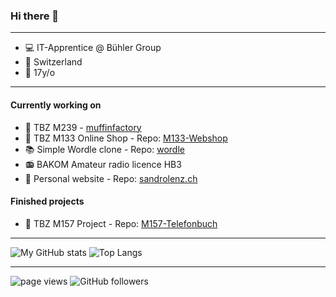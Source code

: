 ### Hi there 👋

---

- 💻 IT-Apprentice @ Bühler Group
- 🏡 Switzerland
- 🍰 17y/o

---
#### Currently working on
- 🧁 TBZ M239 - [muffinfactory](https://github.com/muffinfactory-ch)
- 🛒 TBZ M133 Online Shop - Repo: [M133-Webshop](https://github.com/sandrolenz/M133-Webshop)
- 📚 Simple Wordle clone - Repo: [wordle](https://github.com/sandrolenz/wordle)
- 📻 BAKOM Amateur radio licence HB3
- 🎫 Personal website - Repo: [sandrolenz.ch](https://github.com/sandrolenz/sandrolenz.ch)

#### Finished projects
- 📗 TBZ M157 Project - Repo: [M157-Telefonbuch](https://github.com/sandrolenz/M157-Telefonbuch)
---

![My GitHub stats](https://github-readme-stats.vercel.app/api?username=sandrolenz&show_icons=true&theme=dark&count_private=true&hide=prs,issues&include_all_commits=true)
![Top Langs](https://github-readme-stats.vercel.app/api/top-langs/?username=sandrolenz&theme=dark&layout=compact) 

---

<p align="left">
  <a>
    <img src="https://komarev.com/ghpvc/?username=sandrolenz" alt="page views" />
  </a>
  </a>
  <a>
    <img alt="GitHub followers" src="https://img.shields.io/github/followers/sandrolenz?color=green&logo=github">
  </a>
</p>
